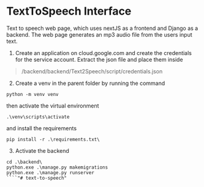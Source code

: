 # TextToSpeech Interface

Text to speech web page, which uses nextJS as a frontend and Django as a backend. The web page generates an mp3 audio file from the users input text.

1. Create an application on cloud.google.com and create the credentials for the service account. Extract the json file and place them inside 	
> /backend/backend/Text2Speech/script/credentials.json 

2. Create a venv in the parent folder by running the command 
````
python -m venv venv
````
then activate the virtual environment
````
.\venv\scripts\activate
````
and install the requirements
````
pip install -r .\requirements.txt\
````

3. Activate the backend
````
cd .\backend\
python.exe .\manage.py makemigrations
python.exe .\manage.py runserver
````"# text-to-speech" 
